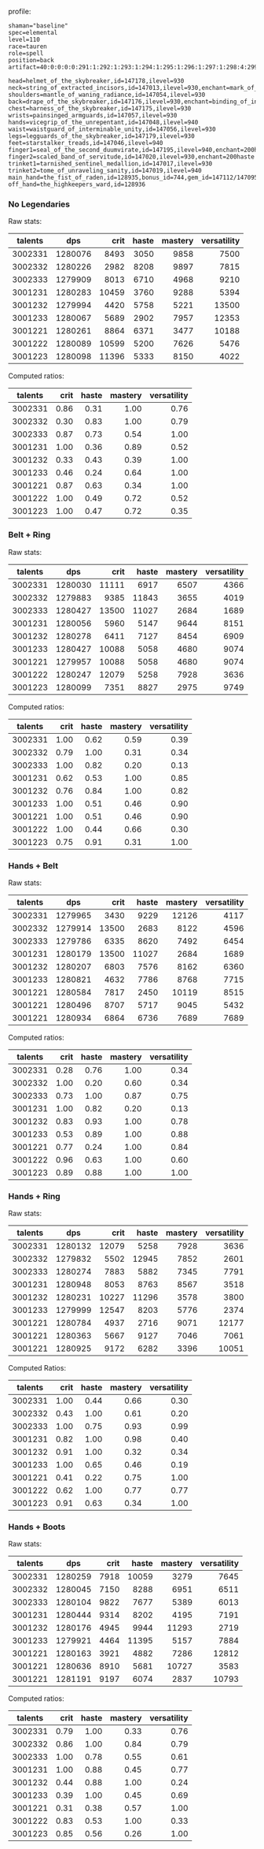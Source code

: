 profile:

```
shaman="baseline"
spec=elemental
level=110
race=tauren
role=spell
position=back
artifact=40:0:0:0:0:291:1:292:1:293:1:294:1:295:1:296:1:297:1:298:4:299:4:300:4:301:4:302:4:303:4:304:4:305:4:306:4:1350:1:1387:1:1589:4:1590:1:1591:1:1592:1:1683:1

head=helmet_of_the_skybreaker,id=147178,ilevel=930
neck=string_of_extracted_incisors,id=147013,ilevel=930,enchant=mark_of_the_claw
shoulders=mantle_of_waning_radiance,id=147054,ilevel=930
back=drape_of_the_skybreaker,id=147176,ilevel=930,enchant=binding_of_intellect
chest=harness_of_the_skybreaker,id=147175,ilevel=930
wrists=painsinged_armguards,id=147057,ilevel=930
hands=vicegrip_of_the_unrepentant,id=147048,ilevel=940
waist=waistguard_of_interminable_unity,id=147056,ilevel=930
legs=legguards_of_the_skybreaker,id=147179,ilevel=930
feet=starstalker_treads,id=147046,ilevel=940
finger1=seal_of_the_second_duumvirate,id=147195,ilevel=940,enchant=200haste
finger2=scaled_band_of_servitude,id=147020,ilevel=930,enchant=200haste
trinket1=tarnished_sentinel_medallion,id=147017,ilevel=930
trinket2=tome_of_unraveling_sanity,id=147019,ilevel=940
main_hand=the_fist_of_raden,id=128935,bonus_id=744,gem_id=147112/147095/147112,relic_ilevel=930/940/930
off_hand=the_highkeepers_ward,id=128936
```
### No Legendaries

Raw stats:

talents | dps     | crit | haste | mastery | versatility
--------|--------|------:|-------:|---------:|------------:
3002331 |	1280076 |	8493	 | 3050 | 9858	 | 7500
3002332 | 1280226 |	2982	 | 8208 | 	9897 | 7815
3002333 | 1279909 |	8013	 | 6710 | 4968	 | 9210
3001231 | 1280283 |	10459	| 3760 | 9288 | 5394
3001232 | 1279994 | 	4420	 | 5758 | 	5221	 | 13500
3001233 | 1280067 |	5689	 | 2902 | 7957 | 12353
3001221 | 1280261 |	8864 | 	6371 | 3477	| 10188
3001222 | 1280089 | 	10599 | 	5200	 | 7626 | 5476
3001223 | 1280098 |	11396 | 	5333	 | 8150 | 4022

Computed ratios:

talents | crit | haste | mastery | versatility
--------|-----:|------:|--------:|------------:
3002331 | 0.86 | 0.31 | 1.00 | 0.76
3002332 | 0.30 | 0.83 | 1.00 | 0.79
3002333 | 0.87 | 0.73 | 0.54 | 1.00
3001231 | 1.00 | 0.36 | 0.89 | 0.52
3001232 | 0.33 | 0.43 | 0.39 | 1.00
3001233 | 0.46 | 0.24 | 0.64 | 1.00
3001221 | 0.87 | 0.63 | 0.34 | 1.00
3001222 | 1.00 | 0.49 | 0.72 | 0.52
3001223 | 1.00 | 0.47 | 0.72 | 0.35


### Belt + Ring

Raw stats:

talents | dps     | crit | haste | mastery | versatility
--------|---------|-----:|------:|--------:|-----------:
3002331 | 1280030 | 11111 | 6917 | 6507 | 4366
3002332 | 1279883 | 9385 | 11843 | 3655 | 4019
3002333 | 1280427 | 13500 | 11027 | 2684 | 1689
3001231 | 1280056 | 5960 | 5147 | 9644 | 8151
3001232 | 1280278 | 6411 | 7127 | 8454 | 6909
3001233 | 1280427 | 10088 | 5058 | 4680 | 9074
3001221 | 1279957 | 10088 | 5058 | 4680 | 9074
3001222 | 1280247 | 12079 | 5258 | 7928 | 3636
3001223 | 1280099 | 7351 | 8827 | 2975 | 9749

Computed ratios:

talents | crit | haste | mastery | versatility
--------|-----:|------:|--------:|------------:
3002331 | 1.00 | 0.62 | 0.59 | 0.39
3002332 | 0.79 | 1.00 | 0.31 | 0.34
3002333 | 1.00 | 0.82 | 0.20 | 0.13
3001231 | 0.62 | 0.53 | 1.00 | 0.85
3001232 | 0.76 | 0.84 | 1.00 | 0.82
3001233 | 1.00 | 0.51 | 0.46 | 0.90 
3001221 | 1.00 | 0.51 | 0.46 | 0.90  
3001222 | 1.00 | 0.44 | 0.66 | 0.30
3001223 | 0.75 | 0.91 | 0.31 | 1.00

### Hands + Belt

Raw stats:

talents | dps     | crit | haste | mastery | versatility
--------|---------|-----:|------:|--------:|-----------:
3002331 | 1279965 | 3430 | 9229 | 12126 | 4117
3002332 | 1279914 | 13500 | 2683 | 8122 | 4596
3002333 | 1279786 | 6335 | 8620 | 7492 | 6454
3001231 | 1280179 | 13500 | 11027 | 2684 | 1689
3001232 | 1280207 | 6803 | 7576 | 8162 | 6360
3001233 | 1280821 | 4632 | 7786 | 8768 | 7715
3001221 | 1280584 | 7817 | 2450 | 10119 | 8515
3001221 | 1280496 | 8707 | 5717 | 9045 | 5432
3001221 | 1280934 | 6864 | 6736 | 7689 | 7689

Computed ratios:

talents | crit | haste | mastery | versatility
--------|-----:|------:|--------:|------------:
3002331 | 0.28 | 0.76 | 1.00 | 0.34
3002332 | 1.00 | 0.20 | 0.60 | 0.34
3002333 | 0.73 | 1.00 | 0.87 | 0.75
3001231 | 1.00 | 0.82 | 0.20 | 0.13
3001232 | 0.83 | 0.93 | 1.00 | 0.78
3001233 | 0.53 | 0.89 | 1.00 | 0.88
3001221 | 0.77 | 0.24 | 1.00 | 0.84
3001222 | 0.96 | 0.63 | 1.00 | 0.60
3001223 | 0.89 | 0.88 | 1.00 | 1.00

### Hands + Ring

Raw stats:

talents | dps     | crit | haste | mastery | versatility
--------|---------|-----:|------:|--------:|-----------:
3002331 | 1280132 | 12079 | 5258 | 7928 | 3636
3002332 | 1279832 | 5502 | 12945 | 7852 | 2601
3002333 | 1280274 | 7883 | 5882 | 7345 | 7791
3001231 | 1280948 | 8053 | 8763 | 8567 | 3518
3001232 | 1280231 | 10227 | 11296 | 3578 | 3800
3001233 | 1279999 | 12547 | 8203 | 5776 | 2374
3001221 | 1280784 | 4937 | 2716 | 9071 | 12177
3001221 | 1280363 | 5667 | 9127 | 7046 | 7061
3001221 | 1280925 | 9172 | 6282 | 3396 | 10051

Computed Ratios:

talents | crit | haste | mastery | versatility
--------|-----:|------:|--------:|------------:
3002331 | 1.00 | 0.44 | 0.66 | 0.30
3002332 | 0.43 | 1.00 | 0.61 | 0.20
3002333 | 1.00 | 0.75 | 0.93 | 0.99
3001231 | 0.82 | 1.00 | 0.98 | 0.40
3001232 | 0.91 | 1.00 | 0.32 | 0.34
3001233 | 1.00 | 0.65 | 0.46 | 0.19
3001221 | 0.41 | 0.22 | 0.75 | 1.00
3001222 | 0.62 | 1.00 | 0.77 | 0.77
3001223 | 0.91 | 0.63 | 0.34 | 1.00

### Hands + Boots

Raw stats:

talents | dps     | crit | haste | mastery | versatility
--------|---------|-----:|------:|--------:|-----------:
3002331 | 1280259 | 7918 | 10059 | 3279 | 7645
3002332 | 1280045 | 7150 | 8288 | 6951 | 6511
3002333 | 1280104 | 9822 | 7677 | 5389 | 6013
3001231 | 1280444 | 9314 | 8202 | 4195 | 7191
3001232 | 1280176 | 4945 | 9944 | 11293 | 2719
3001233 | 1279921 | 4464 | 11395 | 5157 | 7884
3001221 | 1280163 | 3921 | 4882 | 7286 | 12812
3001221 | 1280636 | 8910 | 5681 | 10727 | 3583
3001221 | 1281191 | 9197 | 6074 | 2837 | 10793

Computed ratios:

talents | crit | haste | mastery | versatility
--------|-----:|------:|--------:|------------:
3002331 | 0.79 | 1.00 | 0.33 | 0.76
3002332 | 0.86 | 1.00 | 0.84 | 0.79
3002333 | 1.00 | 0.78 | 0.55 | 0.61
3001231 | 1.00 | 0.88 | 0.45 | 0.77
3001232 | 0.44 | 0.88 | 1.00 | 0.24
3001233 | 0.39 | 1.00 | 0.45 | 0.69
3001221 | 0.31 | 0.38 | 0.57 | 1.00
3001222 | 0.83 | 0.53 | 1.00 | 0.33
3001223 | 0.85 | 0.56 | 0.26 | 1.00
